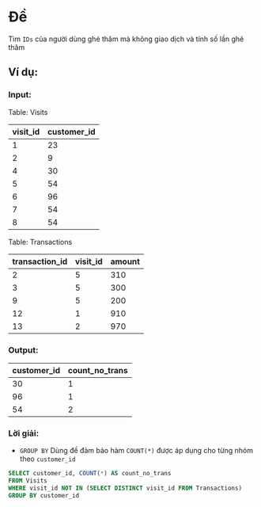# Đề

Tìm `IDs` của người dùng ghé thăm mà không giao dịch và tính số lần ghé thăm

## Ví dụ:

### Input:

Table: Visits

| visit_id | customer_id |
| -------- | ----------- |
| 1        | 23          |
| 2        | 9           |
| 4        | 30          |
| 5        | 54          |
| 6        | 96          |
| 7        | 54          |
| 8        | 54          |

Table: Transactions

| transaction_id | visit_id | amount |
| -------------- | -------- | ------ |
| 2              | 5        | 310    |
| 3              | 5        | 300    |
| 9              | 5        | 200    |
| 12             | 1        | 910    |
| 13             | 2        | 970    |

### Output:

| customer_id | count_no_trans |
| ----------- | -------------- |
| 30          | 1              |
| 96          | 1              |
| 54          | 2              |

### Lời giải:

- `GROUP BY` Dùng đề đảm bảo hàm `COUNT(*)` được áp dụng cho từng nhóm theo `customer_id`

```sql
SELECT customer_id, COUNT(*) AS count_no_trans
FROM Visits
WHERE visit_id NOT IN (SELECT DISTINCT visit_id FROM Transactions)
GROUP BY customer_id
```
